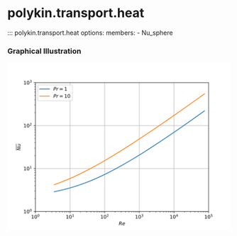 # polykin.transport.heat

::: polykin.transport.heat
    options:
        members:
            - Nu_sphere

### Graphical Illustration

![Nu_sphere](Nu_sphere.svg)